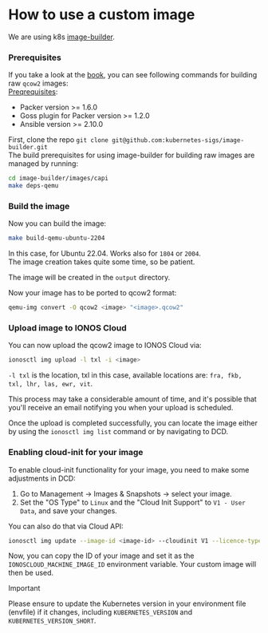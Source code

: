 # How to use a custom image

We are using k8s [image-builder](https://github.com/kubernetes-sigs/image-builder).

### Prerequisites

If you take a look at the [book](https://image-builder.sigs.k8s.io/capi/providers/raw), you can see following commands for building raw `qcow2` images:   
[Preqrequisites](https://image-builder.sigs.k8s.io/capi/capi#prerequisites):
- Packer version >= 1.6.0
- Goss plugin for Packer version >= 1.2.0
- Ansible version >= 2.10.0

First, clone the repo `git clone git@github.com:kubernetes-sigs/image-builder.git`   
The build prerequisites for using image-builder for building raw images are managed by running:
```sh
cd image-builder/images/capi
make deps-qemu
```

### Build the image

Now you can build the image:
```sh
make build-qemu-ubuntu-2204
```
In this case, for Ubuntu 22.04. Works also for `1804` or `2004`.   
The image creation takes quite some time, so be patient.   

The image will be created in the `output` directory.

Now your image has to be ported to qcow2 format:
```sh
qemu-img convert -O qcow2 <image> "<image>.qcow2"
```

### Upload image to IONOS Cloud

You can now upload the qcow2 image to IONOS Cloud via:
```sh
ionosctl img upload -l txl -i <image>
```
`-l txl` is the location, txl in this case, available locations are: `fra, fkb, txl, lhr, las, ewr, vit`.


This process may take a considerable amount of time, and it's possible that you'll receive an email notifying you when your upload is scheduled.

Once the upload is completed successfully, you can locate the image either by using the `ionosctl img list` command or by navigating to DCD.

### Enabling cloud-init for your image

To enable cloud-init functionality for your image, you need to make some adjustments in DCD:

1. Go to Management -> Images & Snapshots -> select your image.
2. Set the "OS Type" to `Linux` and the "Cloud Init Support" to `V1 - User Data`, and save your changes.

You can also do that via Cloud API:
```sh
ionosctl img update --image-id <image-id> --cloudinit V1 --licence-type LINUX
```

Now, you can copy the ID of your image and set it as the `IONOSCLOUD_MACHINE_IMAGE_ID` environment variable. Your custom image will then be used.

> [!IMPORTANT]  
> Please ensure to update the Kubernetes version in your environment file (envfile) if it changes, including `KUBERNETES_VERSION` and `KUBERNETES_VERSION_SHORT`.
